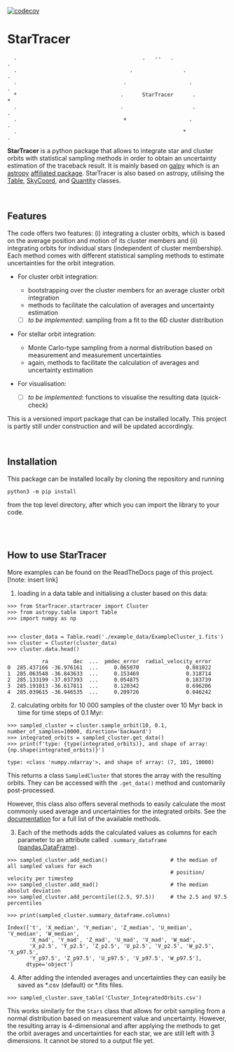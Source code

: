 [![codecov](https://codecov.io/gh/laurap81/StarTracer/graph/badge.svg?token=ZHUR8G0A3Z)](https://codecov.io/gh/laurap81/StarTracer)

# StarTracer
```
  .                                        .   --   .                                       .
  .                                    .                .                                   .
  .                                  .                    .                                 .
  *                                 .      StarTracer      .                                *
  .                                 .                      .                                .
  .                                  +                    .                                 .
  .                                                     *                                   .
```


**StarTracer** is a python package that allows to integrate star and cluster orbits with statistical sampling methods
in order to obtain an uncertainty estimation of the traceback result. It is mainly based on
[galpy](https://docs.galpy.org/en/v1.9.1/) which is an [astropy](https://www.astropy.org/index.html)
[affiliated package](https://www.astropy.org/affiliated/). StarTracer is also based on astropy,
utilising the [Table](https://docs.astropy.org/en/stable/api/astropy.table.Table.html),
[SkyCoord](https://docs.astropy.org/en/stable/api/astropy.coordinates.SkyCoord.html),
and [Quantity](https://docs.astropy.org/en/stable/units/quantity.html) classes.

<br/>

## Features

The code offers two features: (i) integrating a cluster orbits, which is based on the average position and motion of
its cluster members and (ii) integrating orbits for individual stars (independent of cluster membership). 
Each method comes with different statistical sampling methods to estimate uncertainties for the orbit integration.

- For cluster orbit integration:
  - bootstrapping over the cluster members for an average cluster orbit integration
  - methods to facilitate the calculation of averages and uncertainty estimation
  - [ ] _to be implemented_: sampling from a fit to the 6D cluster distribution

- For stellar orbit integration:
  - Monte Carlo-type sampling from a normal distribution based on measurement and measurement uncertainties
  - again, methods to facilitate the calculation of averages and uncertainty estimation

- For visualisation:
  - [ ] _to be implemented_: functions to visualise the resulting data (quick-check)


This is a versioned import package that can be installed locally. This project is partly still under construction and
will be updated accordingly.

<br/>

## Installation

This package can be installed locally by cloning the repository and running

```
python3 -m pip install
```

from the top level directory, after which you can import the library to your code.

<br/><br/>

## How to use StarTracer

More examples can be found on the ReadTheDocs page of this project.
[!note: insert link]

1. loading in a data table and initialising a cluster based on this data:

```
>>> from StarTracer.startracer import Cluster
>>> from astropy.table import Table
>>> import numpy as np


>>> cluster_data = Table.read('./example_data/ExampleCluster_1.fits')
>>> cluster = Cluster(cluster_data)
>>> cluster.data.head()

           ra        dec  ...  pmdec_error  radial_velocity_error
0  285.437166 -36.976161  ...     0.065070               0.081022
1  285.063548 -36.843633  ...     0.153469               0.318714
2  285.133199 -37.037393  ...     0.054875               0.183739
3  285.191013 -36.617811  ...     0.120342               0.696206
4  285.039615 -36.946535  ...     0.209726               0.046242
```

2. calculating orbits for 10 000 samples of the cluster over 10 Myr back in time for time steps of 0.1 Myr:

```
>>> sampled_cluster = cluster.sample_orbit(10, 0.1, number_of_samples=10000, direction='backward')
>>> integrated_orbits = sampled_cluster.get_data()
>>> print(f'type: {type(integrated_orbits)}, and shape of array: {np.shape(integrated_orbits)}')

type: <class 'numpy.ndarray'>, and shape of array: (7, 101, 10000)
```

This returns a class `SampledCluster` that stores the array with the resulting orbits. They can be accessed with
the `.get_data()` method and customarily post-processed.

However, this class also offers several methods to easily calculate the most commonly used average and uncertainties 
for the integrated orbits. See the [documentation]() for a full list of the available methods.

3. Each of the methods adds the calculated values as columns for each parameter to an attribute called
`.summary_dataframe` ([pandas.DataFrame](https://pandas.pydata.org/docs/reference/frame.html)).

```
>>> sampled_cluster.add_median()                    # the median of all sampled values for each
                                                    # position/ velocity per timestep
>>> sampled_cluster.add_mad()                       # the median absolut deviation
>>> sampled_cluster.add_percentile((2.5, 97.5))     # the 2.5 and 97.5 percentiles

>>> print(sampled_cluster.summary_dataframe.columns)

Index(['t', 'X_median', 'Y_median', 'Z_median', 'U_median', 'V_median', 'W_median',
       'X_mad', 'Y_mad', 'Z_mad', 'U_mad', 'V_mad', 'W_mad',
       'X_p2.5', 'Y_p2.5', 'Z_p2.5', 'U_p2.5', 'V_p2.5', 'W_p2.5', 'X_p97.5',
       'Y_p97.5', 'Z_p97.5', 'U_p97.5', 'V_p97.5', 'W_p97.5'],
      dtype='object')
```

4. After adding the intended averages and uncertainties they can easily be saved as \*.csv (default) or \*.fits files.

```
>>> sampled_cluster.save_table('Cluster_IntegratedOrbits.csv')
```

This works similarly for the `Stars` class that allows for orbit sampling from a normal distribution based on
measurement value and uncertainty. However, the resulting array is 4-dimensional and after applying the methods to get
the orbit averages and uncertainties for each star, we are still left with 3 dimensions.
It cannot be stored to a output file yet.


